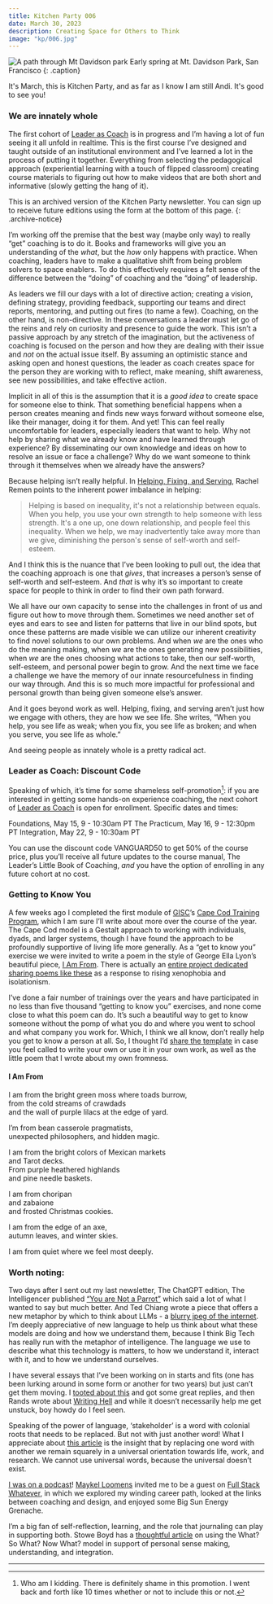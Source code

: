 ```yaml
---
title: Kitchen Party 006
date: March 30, 2023
description: Creating Space for Others to Think
image: "kp/006.jpg"
---
```


![A path through Mt Davidson park](kp/006.jpg)
Early spring at Mt. Davidson Park, San Francisco
{: .caption}

It's March, this is Kitchen Party, and as far as I know I am still Andi. It's good to see you!

### We are innately whole

The first cohort of [Leader as Coach](https://maven.com/andrea-mignolo/leader-as-coach) is in progress and I’m having a lot of fun seeing it all unfold in realtime. This is the first course I’ve designed and taught outside of an institutional environment and I’ve learned a lot in the process of putting it together. Everything from selecting the pedagogical approach (experiential learning with a touch of flipped classroom) creating course materials to figuring out how to make videos that are both short and informative (slowly getting the hang of it).

This is an archived version of the Kitchen Party newsletter. You can sign up to receive future editions using the form at the bottom of this page.
{: .archive-notice}

I’m working off the premise that the best way (maybe only way) to really “get” coaching is to do it. Books and frameworks will give you an understanding of the _what_, but the _how_ only happens with practice. When coaching, leaders have to make a qualitative shift from being problem solvers to space enablers. To do this effectively requires a felt sense of the difference between the “doing” of coaching and  the “doing” of leadership.

As leaders we fill our days with a lot of directive action; creating a vision, defining strategy, providing feedback, supporting our teams and direct reports, mentoring, and putting out fires (to name a few). Coaching, on the other hand, is non-directive. In these conversations a leader must let go of the reins and rely on curiosity and presence to guide the work. This isn’t a passive approach by any stretch of the imagination, but the activeness of coaching is focused on the person and how they are dealing with their issue and _not_ on the actual issue itself. By assuming an optimistic stance and asking open and honest questions, the leader as coach creates space for the person they are working with to reflect, make meaning, shift awareness, see new possibilities, and take effective action.

Implicit in all of this is the assumption that it is a _good idea_ to create space for someone else to think. That something beneficial happens when a person creates meaning and finds new ways forward without someone else, like their manager, doing it for them. And yet! This can feel really uncomfortable for leaders, especially leaders that want to help. Why not help by sharing what we already know and have learned through experience? By disseminating our own knowledge and ideas on how to resolve an issue or face a challenge? Why do we want someone to think through it themselves when we already have the answers?

Because helping isn’t really helpful. In [Helping, Fixing, and Serving](www.awakin.org/read/view.php?tid=127), Rachel Remen points to the inherent power imbalance in helping:

> Helping is based on inequality, it's not a relationship between equals. When you help, you use your own strength to help someone with less strength. It's a one up, one down relationship, and people feel this inequality. When we help, we may inadvertently take away more than we give, diminishing the person's sense of self-worth and self-esteem.

And I think this is the nuance that I’ve been looking to pull out, the idea that the coaching approach is one that  _gives_, that increases a person’s sense of self-worth and self-esteem. And _that_ is why it’s so important to create space for people to think in order to find their own path forward.

We all have our own capacity to sense into the challenges in front of us and figure out how to move through them. Sometimes we need another set of eyes and ears to see and listen for patterns that live in our blind spots, but once these patterns are made visible we can utilize our inherent creativity to find novel solutions to our own problems. And when _we_ are the ones who do the meaning making, when _we_ are the ones generating new possibilities, when _we_ are the ones choosing what actions to take, then our self-worth, self-esteem, and personal power begin to grow. And the next time we face a challenge we have the memory of our innate resourcefulness in finding our way through. And this is so much more impactful for professional and personal growth than being given someone else’s answer.

And it goes beyond work as well. Helping, fixing, and serving aren’t just how we engage with others, they are how we see life. She writes, “When you help, you see life as weak; when you fix, you see life as broken; and when you serve, you see life as whole.”

And seeing people as innately whole is a pretty radical act.

### Leader as Coach: Discount Code
Speaking of which, it’s time for some shameless self-promotion[^1]: if you are interested in getting some hands-on experience coaching, the next cohort of [Leader as Coach](https://maven.com/andrea-mignolo/leader-as-coach) is open for enrollment. Specific dates and times:

Foundations, May 15, 9 - 10:30am PT
The Practicum, May 16, 9 - 12:30pm PT
Integration, May 22, 9 - 10:30am PT

You can use the discount code VANGUARD50 to get 50% of the course price, plus you’ll receive all future updates to the course manual, The Leader’s Little Book of Coaching, _and_ you have the option of enrolling in any future cohort at no cost.

### Getting to Know You
A few weeks ago I completed the first module of [GISC](https://www.gisc.org)’s [Cape Cod Training Program](https://www.gisc.org/cape-cod-training-program), which I am sure I’ll write about more over the course of the year. The Cape Cod model is a Gestalt approach to working with individuals, dyads, and larger systems, though I have found the approach to be profoundly supportive of living life more generally. As a “get to know you” exercise we were invited to write a poem in the style of George Ella Lyon’s beautiful piece, [I Am From](https://iamfromproject.com/i-am-from-george-ella-lyon/). There is actually an [entire project dedicated sharing poems like these](https://iamfromproject.com) as a response to rising xenophobia and isolationism.

I’ve done a fair number of trainings over the years and have participated in no less than five thousand “getting to know you” exercises, and none come close to what this poem can do. It’s such a beautiful way to get to know someone without the pomp of what you do and where you went to school and what company you work for. Which, I think we all know, don’t really help you get to know a person at all.  So, I thought I’d [share the template](https://docs.google.com/document/d/1A3N6GafrFl8AuBSrxg5WwhpaPhkxGt2oqSiLqCFGGQU/edit?usp=sharing) in case you feel called to write your own or use it in your own work, as well as the little poem that I wrote about my own fromness.


#### I Am From

I am from the bright green moss where toads burrow,  
from the cold streams of crawdads  
and the wall of purple lilacs at the edge of yard.  

I’m from bean casserole pragmatists,  
unexpected philosophers, and hidden magic.  

I am from the bright colors of Mexican markets  
and Tarot decks.  
From purple heathered highlands  
and pine needle baskets.  

I am from choripan    
and zabaione    
and frosted Christmas cookies.    

I am from the edge of an axe,  
autumn leaves, and winter skies.  

I am from quiet where we feel most deeply.  


### Worth noting:

Two days after I sent out my last newsletter, The ChatGPT edition, The Intelligencer published [“You are Not a Parrot”](https://nymag.com/intelligencer/article/ai-artificial-intelligence-chatbots-emily-m-bender.html) which said a lot of what I wanted to say but much better. And Ted Chiang wrote a piece that offers a new metaphor by which to think about LLMs - a [blurry jpeg of the internet](https://www.newyorker.com/tech/annals-of-technology/chatgpt-is-a-blurry-jpeg-of-the-web). I’m deeply appreciative of new language to help us think about what these models are doing and how we understand them, because I think Big Tech has really run with the metaphor of intelligence. The language we use to describe what this technology is matters, to how we understand it, interact with it, and to how we understand ourselves.

I have several essays that I’ve been working on in starts and fits (one has been lurking around in some form or another for two years) but just can’t get them moving. I [tooted about this](https://indieweb.social/@pnts/109995817094589215) and got some great replies, and then Rands wrote about [Writing Hell](https://rands.substack.com/p/writing-hell) and while it doesn’t necessarily help me get unstuck, boy howdy do I feel seen.

Speaking of the power of language, ‘stakeholder’ is a word with colonial roots that needs to be replaced. But not with just another word! What I appreciate about [this article](https://www.fasttrackimpact.com/post/alternatives-to-the-word-stakeholder) is the insight that by replacing one word with another we remain squarely in a universal orientation towards life, work, and research. We cannot use universal words, because the universal doesn’t exist.

[I was on a podcast](https://fullstackwhatever.com/episode/andrea-mignolo-the-winding-path)! [Maykel Loomens](https://maykelloomans.com) invited me to be a guest on [Full Stack Whatever](https://fullstackwhatever.com), in which we explored my winding career path, looked at the links between coaching and design, and enjoyed some Big Sun Energy Grenache.

I’m a big fan of self-reflection, learning, and the role that journaling can play in supporting both. Stowe Boyd has a [thoughtful article](https://www.sunsama.com/blog/self-reflection-and-the-power-of-narrative) on using the What? So What? Now What? model in support of personal sense making, understanding, and integration.

---

[^1]:	Who am I kidding. There is definitely shame in this promotion. I went back and forth like 10 times whether or not to include this or not.
